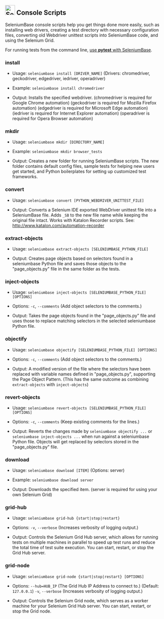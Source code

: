 ## <img src="https://cdn2.hubspot.net/hubfs/100006/images/super_square_logo_3a.png" title="SeleniumBase" height="32"> Console Scripts

SeleniumBase console scripts help you get things done more easily, such as installing web drivers, creating a test directory with necessary configuration files, converting old Webdriver unittest scripts into SeleniumBase code, and using the Selenium Grid.

For running tests from the command line, [use **pytest** with SeleniumBase](https://github.com/seleniumbase/SeleniumBase/blob/master/help_docs/customizing_test_runs.md).

### install

* Usage:
``seleniumbase install [DRIVER_NAME]``
        (Drivers: chromedriver, geckodriver, edgedriver,
                  iedriver, operadriver)

* Example:
``seleniumbase install chromedriver``

* Output:
Installs the specified webdriver.
(chromedriver is required for Google Chrome automation)
(geckodriver is required for Mozilla Firefox automation)
(edgedriver is required for Microsoft Edge automation)
(iedriver is required for Internet Explorer automation)
(operadriver is required for Opera Browser automation)

### mkdir

* Usage:
``seleniumbase mkdir [DIRECTORY_NAME]``

* Example:
``seleniumbase mkdir browser_tests``

* Output:
Creates a new folder for running SeleniumBase scripts.
The new folder contains default config files,
sample tests for helping new users get started, and
Python boilerplates for setting up customized
test frameworks.

### convert

* Usage:
``seleniumbase convert [PYTHON_WEBDRIVER_UNITTEST_FILE]``

* Output:
Converts a Selenium IDE exported WebDriver unittest file
into a SeleniumBase file. Adds ``_SB`` to the new
file name while keeping the original file intact.
Works with Katalon Recorder scripts.
See: http://www.katalon.com/automation-recorder

### extract-objects

* Usage:
``seleniumbase extract-objects [SELENIUMBASE_PYTHON_FILE]``

* Output:
Creates page objects based on selectors found in a
seleniumbase Python file and saves those objects to the
"page_objects.py" file in the same folder as the tests.

### inject-objects

* Usage:
``seleniumbase inject-objects [SELENIUMBASE_PYTHON_FILE] [OPTIONS]``

* Options:
``-c``, ``--comments``  (Add object selectors to the comments.)

* Output:
Takes the page objects found in the "page_objects.py"
file and uses those to replace matching selectors in
the selected seleniumbase Python file.

### objectify

* Usage:
``seleniumbase objectify [SELENIUMBASE_PYTHON_FILE] [OPTIONS]``

* Options:
``-c``, ``--comments``  (Add object selectors to the comments.)

* Output:
A modified version of the file where the selectors
have been replaced with variable names defined in
"page_objects.py", supporting the Page Object Pattern.
(This has the same outcome as combining
``extract-objects`` with ``inject-objects``)

### revert-objects

* Usage:
``seleniumbase revert-objects [SELENIUMBASE_PYTHON_FILE] [OPTIONS]``

* Options:
``-c``, ``--comments``  (Keep existing comments for the lines.)

* Output:
Reverts the changes made by ``seleniumbase objectify ...`` or
``seleniumbase inject-objects ...`` when run against a
seleniumbase Python file. Objects will get replaced by
selectors stored in the "page_objects.py" file.

### download

* Usage:
``seleniumbase download [ITEM]``
        (Options: server)

* Example:
``seleniumbase download server``

* Output:
Downloads the specified item.
(server is required for using your own Selenium Grid)

### grid-hub

* Usage:
``seleniumbase grid-hub {start|stop|restart}``

* Options:
``-v``, ``--verbose``  (Increases verbosity of logging output.)

* Output:
Controls the Selenium Grid Hub server, which allows
for running tests on multiple machines in parallel
to speed up test runs and reduce the total time
of test suite execution.
You can start, restart, or stop the Grid Hub server.

### grid-node

* Usage:
``seleniumbase grid-node {start|stop|restart} [OPTIONS]``

* Options:
``--hub=HUB_IP`` (The Grid Hub IP Address to connect to.) (Default: ``127.0.0.1``)
``-v``, ``--verbose``  (Increases verbosity of logging output.)

* Output:
Controls the Selenium Grid node, which serves as a
worker machine for your Selenium Grid Hub server.
You can start, restart, or stop the Grid node.
